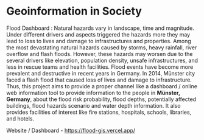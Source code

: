 # Geoinformation in Society
Flood Dashboard : 
Natural hazards vary in landscape, time and magnitude. Under different drivers and aspects triggered the hazards more they may lead to loss to lives and damage to infrastructures and properties. Among the most devastating natural hazards caused by storms, heavy rainfall, river overflow and flash floods. However, these hazards may worsen due to the several drivers like elevation, population density, unsafe infrastructures, and less in rescue teams and health facilities. Flood events have become more prevalent and destructive in recent years in Germany. In 2014, Münster city faced a flash flood that caused loss of lives and damage to infrastructure. Thus, this project aims to provide a proper channel like a dashboard / online web information tool to provide information to the people in **Münster, Germany**, about the flood risk probability, flood depths, potentially affected buildings, flood hazards scenario and water depth information. It also provides facilities of interest like fire stations, hospitals, schools, libraries, and hotels.

Website / Dashboard - https://flood-gis.vercel.app/
